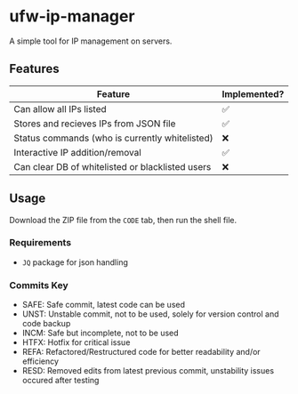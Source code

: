 # ufw-ip-manager

A simple tool for IP management on servers.

## Features
| Feature    | Implemented? |
| -------- | ------- |
|Can allow all IPs listed|✅|
|Stores and recieves IPs from JSON file|✅|
|Status commands (who is currently whitelisted)|❌|
|Interactive IP addition/removal|✅|
|Can clear DB of whitelisted or blacklisted users|❌|

## Usage

Download the ZIP file from the `CODE` tab, then run the shell file.

### Requirements
- `JQ` package for json handling

### Commits Key
- SAFE: Safe commit, latest code can be used
- UNST: Unstable commit, not to be used, solely for version control and code backup
- INCM: Safe but incomplete, not to be used
- HTFX: Hotfix for critical issue
- REFA: Refactored/Restructured code for better readability and/or efficiency
- RESD: Removed edits from latest previous commit, unstability issues occured after testing